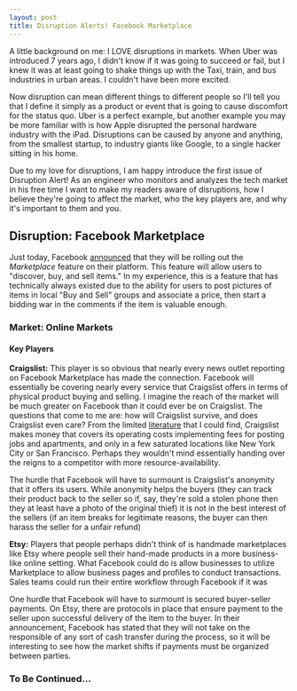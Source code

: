 ```yaml
---
layout: post
title: Disruption Alerts! Facebook Marketplace
---
```


A little background on me: I LOVE disruptions in markets. When Uber was introduced 7 years ago, I didn't know if it was going to succeed or fail, but I knew it was at least going to shake things up with the Taxi, train, and bus industries in urban areas. I couldn't have been more excited.

Now disruption can mean different things to different people so I'll tell you that I define it simply as a product or event that is going to cause discomfort for the status quo. Uber is a perfect example, but another example you may be more familiar with is how Apple disrupted the personal hardware industry with the iPad. Disruptions can be caused by anyone and anything, from the smallest startup, to industry giants like Google, to a single hacker sitting in his home.

Due to my love for disruptions, I am happy introduce the first issue of Disruption Alert! As an engineer who monitors and analyzes the tech market in his free time I want to make my readers aware of disruptions, how I believe they're going to affect the market, who the key players are, and why it's important to them and you.

## Disruption: Facebook Marketplace

Just today, Facebook [announced](http://newsroom.fb.com/news/2016/10/introducing-marketplace-buy-and-sell-with-your-local-community/) that they will be rolling out the <i>Marketplace</i> feature on their platform. This feature will allow users to "discover, buy, and sell items." In my experience, this is a feature that has technically always existed due to the ability for users to post pictures of items in local "Buy and Sell" groups and associate a price, then start a bidding war in the comments if the item is valuable enough.

### Market: Online Markets

#### Key Players

<b>Craigslist:</b> This player is so obvious that nearly every news outlet reporting on Facebook Marketplace has made the connection. Facebook will essentially be covering nearly every service that Craigslist offers in terms of physical product buying and selling. I imagine the reach of the market will be much greater on Facebook than it could ever be on Craigslist. The questions that come to me are: how will Craigslist survive, and does Craigslist even care? From the limited [literature](http://smallbusiness.chron.com/craigslist-money-27287.html) that I could find, Craigslist makes money that covers its operating costs implementing fees for posting jobs and apartments, and only in a few saturated locations like New York City or San Francisco. Perhaps they wouldn't mind essentially handing over the reigns to a competitor with more resource-availability.

The hurdle that Facebook will have to surmount is Craigslist's anonymity that it offers its users. While anonymity helps the buyers (they can track their product back to the seller so if, say, they're sold a stolen phone then they at least have a photo of the original thief) it is not in the best interest of the sellers (if an item breaks for legitimate reasons, the buyer can then harass the seller for a unfair refund)

<b>Etsy:</b> Players that people perhaps didn't think of is handmade marketplaces like Etsy where people sell their hand-made products in a more business-like online setting. What Facebook could do is allow businesses to utilize Marketplace to allow business pages and profiles to conduct transactions. Sales teams could run their entire workflow through Facebook if it was

One hurdle that Facebook will have to surmount is secured buyer-seller payments. On Etsy, there are protocols in place that ensure payment to the seller upon successful delivery of the item to the buyer. In their announcement, Facebook has stated that they will not take on the responsible of any sort of cash transfer during the process, so it will be interesting to see how the market shifts if payments must be organized between parties.

### To Be Continued...
